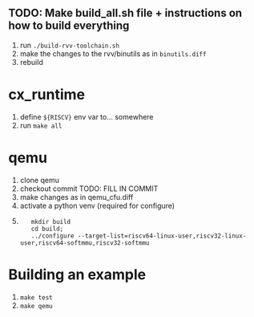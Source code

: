 ## TODO: Make build_all.sh file + instructions on how to build everything

1. run `./build-rvv-toolchain.sh`
2. make the changes to the rvv/binutils as in `binutils.diff`
3. rebuild

# cx_runtime
1. define `${RISCV}` env var to... somewhere
2. run `make all`

# qemu
1. clone qemu
2. checkout commit TODO: FILL IN COMMIT
3. make changes as in qemu_cfu.diff
4. activate a python venv (required for configure)
5. ```
      mkdir build 
      cd build; 
      ../configure --target-list=riscv64-linux-user,riscv32-linux-user,riscv64-softmmu,riscv32-softmmu
      ```

# Building an example
1. `make test`
2. `make qemu`